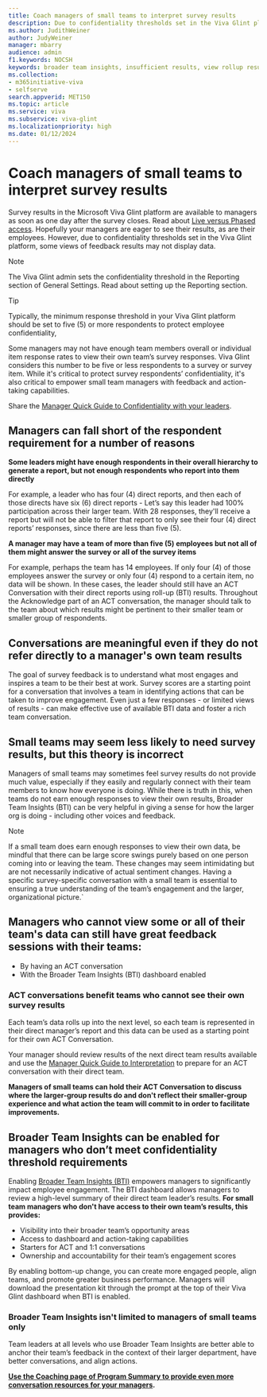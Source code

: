 ```yaml
---
title: Coach managers of small teams to interpret survey results 
description: Due to confidentiality thresholds set in the Viva Glint platform, some views of feedback results may not display data. Managers of these (typically) small teams can still have great team conversations.
ms.author: JudithWeiner
author: JudyWeiner
manager: mbarry
audience: admin
f1.keywords: NOCSH
keywords: broader team insights, insufficient results, view rollup results
ms.collection:  
- m365initiative-viva
- selfserve 
search.appverid: MET150 
ms.topic: article
ms.service: viva
ms.subservice: viva-glint
ms.localizationpriority: high
ms.date: 01/12/2024
---
```


# Coach managers of small teams to interpret survey results

Survey results in the Microsoft Viva Glint platform are available to managers as soon as one day after the survey closes. Read about [Live versus Phased access](https://go.microsoft.com/fwlink/?linkid=2230747). Hopefully your managers are eager to see their results, as are their employees. However, due to confidentiality thresholds set in the Viva Glint platform, some views of feedback results may not display data.
>[!NOTE]
> The Viva Glint admin sets the confidentiality threshold in the Reporting section of General Settings. Read about setting up the Reporting section.

>[!TIP]
> Typically, the minimum response threshold in your Viva Glint platform should be set to five (5) or more respondents to protect employee confidentiality,

Some managers may not have enough team members overall or individual item response rates to view their own team’s survey responses. Viva Glint considers this number to be five or less respondents to a survey or survey item. While it's critical to protect survey respondents’ confidentiality, it's also critical to empower small team managers with feedback and action-taking capabilities. 

Share the [Manager Quick Guide to Confidentiality with your leaders](/../../viva/glint/setup/manager-quick-guides-overview).

## Managers can fall short of the respondent requirement for a number of reasons

**Some leaders might have enough respondents in their overall hierarchy to generate a report, but not enough respondents who report into them directly**
  
For example, a leader who has four (4) direct reports, and then each of those directs have six (6) direct reports - Let’s say this leader had 100% participation across their larger team. With 28 responses, they'll receive a report but will not be able to filter that report to only see their four (4) direct reports’ responses, since there are less than five (5).

**A manager may have a team of more than five (5) employees but not all of them might answer the survey or all of the survey items**

For example, perhaps the team has 14 employees. If only four (4) of those employees answer the survey or only four (4) respond to a certain item, no data will be shown.
In these cases, the leader should still have an ACT Conversation with their direct reports using roll-up (BTI) results. Throughout the Acknowledge part of an ACT conversation, the manager should talk to the team about which results might be pertinent to their smaller team or smaller group of respondents.

## Conversations are meaningful even if they do not refer directly to a manager's own team results

The goal of survey feedback is to understand what most engages and inspires a team to be their best at work. Survey scores are a starting point for a conversation that involves a team in identifying actions that can be taken to improve engagement. Even just a few responses - or limited views of results - can make effective use of available BTI data and foster a rich team conversation.

## Small teams may seem less likely to need survey results, but this theory is incorrect
Managers of small teams may sometimes feel survey results do not provide much value, especially if they easily and regularly connect with their team members to know how everyone is doing. While there is truth in this, when teams do not earn enough responses to view their own results, Broader Team Insights (BTI) can be very helpful in giving a sense for how the larger org is doing - including other voices and feedback.

>[!NOTE]
>If a small team does earn enough responses to view their own data, be mindful that there can be large score swings purely based on one person coming into or leaving the team. These changes may seem intimidating but are not necessarily indicative of actual sentiment changes. Having a specific survey-specific conversation with a small team is essential to ensuring a true understanding of the team’s engagement and the larger, organizational picture.`

## Managers who cannot view some or all of their team's data can still have great feedback sessions with their teams:
- By having an ACT conversation
- With the Broader Team Insights (BTI) dashboard enabled

### ACT conversations benefit teams who cannot see their own survey results 

Each team’s data rolls up into the next level, so each team is represented in their direct manager’s report and this data can be used as a starting point for their own ACT Conversation. 

Your manager should review results of the next direct team results available and use the [Manager Quick Guide to Interpretation](/../../viva/glint/setup/quick-guide-manager-doc-pitfalls) to prepare for an ACT conversation with their direct team.

**Managers of small teams can hold their ACT Conversation to discuss where the larger-group results do and don't reflect their smaller-group experience and what action the team will commit to in order to facilitate improvements.**

## Broader Team Insights can be enabled for managers who don’t meet confidentiality threshold requirements

Enabling [Broader Team Insights (BTI)](https://go.microsoft.com/fwlink/?linkid=2231012) empowers managers to significantly impact employee engagement. The BTI dashboard allows managers to review a high-level summary of their direct team leader’s results. **For small team managers who don't have access to their own team’s results, this provides:**
- Visibility into their broader team’s opportunity areas
- Access to dashboard and action-taking capabilities
- Starters for ACT and 1:1 conversations
- Ownership and accountability for their team’s engagement scores

By enabling bottom-up change, you can create more engaged people, align teams, and promote greater business performance. Managers will download the presentation kit through the prompt at the top of their Viva Glint dashboard when BTI is enabled.

### Broader Team Insights isn't limited to managers of small teams only
Team leaders at all levels who use Broader Team Insights are better able to anchor their team’s feedback in the context of their larger department, have better conversations, and align actions.

**[Use the Coaching page of Program Summary to provide even more conversation resources for your managers](/../../viva/glint/setup/program-summary-coaching).**

